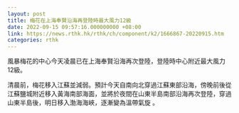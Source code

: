 ```yaml
---
layout: post
title: 梅花在上海奉賢沿海再登陸時最大風力12級
date: 2022-09-15 09:57:16.000000000 +08:00
link: https://news.rthk.hk/rthk/ch/component/k2/1666867-20220915.htm
categories: rthk
---
```


風暴梅花的中心今天凌晨已在上海奉賢沿海再次登陸，登陸時中心附近最大風力12級。

清晨前，梅花移入江蘇並減弱。預計今天自南向北穿過江蘇東部沿海，傍晚前後從江蘇鹽城附近移入黃海南部海面，並將於夜間在山東半島南部沿海再次登陸，穿過山東半島後，明日移入渤海海峽，逐漸變為溫帶氣旋 。

